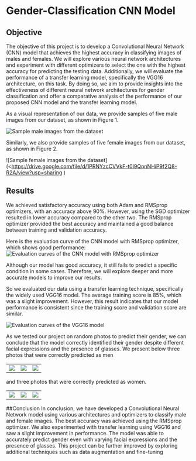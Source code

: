 # Gender-Classification CNN Model

## Objective
The objective of this project is to develop a Convolutional Neural Network (CNN) model that achieves the highest accuracy in classifying images of males and females. We will explore various neural network architectures and experiment with different optimizers to select the one with the highest accuracy for predicting the testing data. Additionally, we will evaluate the performance of a transfer learning model, specifically the VGG16 architecture, on this task. By doing so, we aim to provide insights into the effectiveness of different neural network architectures for gender classification and offer a comparative analysis of the performance of our proposed CNN model and the transfer learning model.


As a visual representation of our data, we provide samples of five male images from our dataset, as shown in Figure 1.

![Sample male images from the dataset](<https://drive.google.com/file/d/1CILznRzK9lOQgoy2PDUZdrDglNTL5pzj/view?usp=sharing>)


Similarly, we also provide samples of five female images from our dataset, as shown in Figure 2.

![Sample female images from the dataset](<https://drive.google.com/file/d/1PRNYzcCVVkF-t0I9QpnNHiP9f2Q8-R2A/view?usp=sharing
)




## Results
We achieved satisfactory accuracy using both Adam and RMSprop optimizers, with an accuracy above 90%. However, using the SGD optimizer resulted in lower accuracy compared to the other two. The RMSprop optimizer provided the best accuracy and maintained a good balance between training and validation accuracy.

Here is the evaluation curve of the CNN model with RMSprop optimizer, which shows good performance:
![Evaluation curves of the CNN model with RMSprop optimizer](<https://drive.google.com/file/d/13iysYXk9GR7gdOlaFEpXK3DydQ2XRUAE/view?usp=sharing>)


Although our model has good accuracy, it still fails to predict a specific condition in some cases. Therefore, we will explore deeper and more accurate models to improve our results.

So we evaluated our data using a transfer learning technique, specifically the widely used VGG16 model. The average training score is 85%, which was a slight improvement. However, this result indicates that our model performance is consistent since the training score and validation score are similar.

![Evaluation curves of the VGG16 model](>https://drive.google.com/file/d/1qBmXBRhGrMfm9nmUKaSFeHjXdKkPFixy/view?usp=sharing>)

As we tested our project on random photos to predict their gender, we can conclude that the model correctly identified their gender despite different facial expressions and the presence of glasses. 
We present below three photos that were correctly predicted as men 

<table>
  <tr>
    <td><img src="https://drive.google.com/file/d/1HQL-IA0RlbypVuhR4vRbyNZxrdpHZTwL/view?usp=sharing"></td>
    <td><img src="https://drive.google.com/file/d/1HctO5Lw-wIB_9mmKTyPXoJmRG8_5oT5J/view?usp=sharing"></td>
    <td><img src="https://drive.google.com/file/d/1-1agVdPf40FTxG0dfM8CLV9btAWdh5qv/view?usp=sharing"></td>
  </tr>
</table>


and three photos that were correctly predicted as women.
<table>
  <tr>
    <td><img src="https://drive.google.com/file/d/1r0gU3uVjXkp0owf38v3PuwjqfdA-yUZa/view?usp=sharing"></td>
    <td><img src="https://drive.google.com/file/d/1ojNCZ53Lp4sh8zWdfQvQq0Zsc0adkW4x/view?usp=sharing"></td>
    <td><img src="https://drive.google.com/file/d/1gh3viQ8X89L8dC97zqjBmKDTvNFpGMEn/view?usp=sharing"></td>
  </tr>
</table>

##Conclusion 
In conclusion, we have developed a Convolutional Neural Network model using various architectures and optimizers to classify male and female images. The best accuracy was achieved using the RMSprop optimizer. We also experimented with transfer learning using VGG16 and saw a slight improvement in performance. The model was able to accurately predict gender even with varying facial expressions and the presence of glasses. This project can be further improved by exploring additional techniques such as data augmentation and fine-tuning
